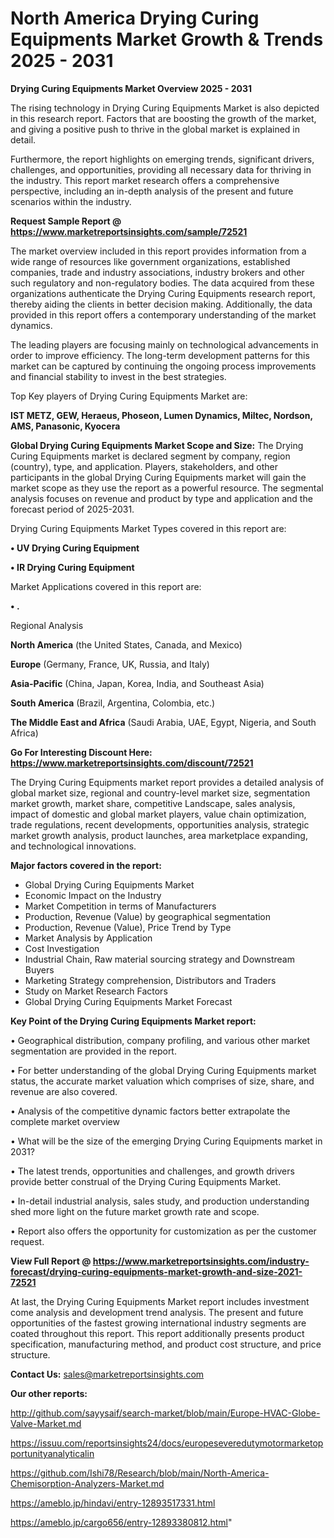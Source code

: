 # North America Drying Curing Equipments Market Growth & Trends 2025 - 2031

<Strong> Drying Curing Equipments Market Overview 2025 - 2031</strong>

The rising technology in Drying Curing Equipments Market is also depicted in this research report. Factors that are boosting the growth of the market, and giving a positive push to thrive in the global market is explained in detail.

Furthermore, the report highlights on emerging trends, significant drivers, challenges, and opportunities, providing all necessary data for thriving in the industry. This report market research offers a comprehensive perspective, including an in-depth analysis of the present and future scenarios within the industry.

<strong>Request Sample Report @ <a href=https://www.marketreportsinsights.com/sample/72521>https://www.marketreportsinsights.com/sample/72521</a></strong>

The market overview included in this report provides information from a wide range of resources like government organizations, established companies, trade and industry associations, industry brokers and other such regulatory and non-regulatory bodies. The data acquired from these organizations authenticate the Drying Curing Equipments research report, thereby aiding the clients in better decision making. Additionally, the data provided in this report offers a contemporary understanding of the market dynamics.

The leading players are focusing mainly on technological advancements in order to improve efficiency. The long-term development patterns for this market can be captured by continuing the ongoing process improvements and financial stability to invest in the best strategies.

Top Key players of Drying Curing Equipments Market are:

<strong>IST METZ, GEW, Heraeus, Phoseon, Lumen Dynamics, Miltec, Nordson, AMS, Panasonic, Kyocera</strong>

<strong><b>Global Drying Curing Equipments Market Scope and Size:</b></strong>
The Drying Curing Equipments market is declared segment by company, region (country), type, and application. Players, stakeholders, and other participants in the global Drying Curing Equipments market will gain the market scope as they use the report as a powerful resource. The segmental analysis focuses on revenue and product by type and application and the forecast period of 2025-2031.

Drying Curing Equipments Market Types covered in this report are:

<strong>• UV Drying Curing Equipment

• IR Drying Curing Equipment</strong>

Market Applications covered in this report are:

<strong>• .</strong> 

Regional Analysis

<strong>North America</strong> (the United States, Canada, and Mexico)

<strong>Europe</strong> (Germany, France, UK, Russia, and Italy)

<strong>Asia-Pacific</strong> (China, Japan, Korea, India, and Southeast Asia)

<strong>South America</strong> (Brazil, Argentina, Colombia, etc.)

<strong>The Middle East and Africa</strong> (Saudi Arabia, UAE, Egypt, Nigeria, and South Africa)

<strong>Go For Interesting Discount Here: <a href=https://www.marketreportsinsights.com/discount/72521>https://www.marketreportsinsights.com/discount/72521</a></strong>

The Drying Curing Equipments market report provides a detailed analysis of global market size, regional and country-level market size, segmentation market growth, market share, competitive Landscape, sales analysis, impact of domestic and global market players, value chain optimization, trade regulations, recent developments, opportunities analysis, strategic market growth analysis, product launches, area marketplace expanding, and technological innovations.

<strong><b>Major factors covered in the report:</b></strong>
<ul>
  <li>Global Drying Curing Equipments Market </li>
  <li>Economic Impact on the Industry</li>
  <li>Market Competition in terms of Manufacturers</li>
  <li>Production, Revenue (Value) by geographical segmentation</li>
  <li>Production, Revenue (Value), Price Trend by Type</li>
  <li>Market Analysis by Application</li>
  <li>Cost Investigation</li>
  <li>Industrial Chain, Raw material sourcing strategy and Downstream Buyers</li>
  <li>Marketing Strategy comprehension, Distributors and Traders</li>
  <li>Study on Market Research Factors</li>
  <li>Global Drying Curing Equipments Market Forecast</li>
</ul>

<strong><b>Key Point of the Drying Curing Equipments Market report:</b></strong>

• Geographical distribution, company profiling, and various other market segmentation are provided in the report.

• For better understanding of the global Drying Curing Equipments market status, the accurate market valuation which comprises of size, share, and revenue are also covered.

• Analysis of the competitive dynamic factors better extrapolate the complete market overview

• What will be the size of the emerging Drying Curing Equipments market in 2031?

• The latest trends, opportunities and challenges, and growth drivers provide better construal of the Drying Curing Equipments Market.

• In-detail industrial analysis, sales study, and production understanding shed more light on the future market growth rate and scope.

• Report also offers the opportunity for customization as per the customer request.

<strong><b>View Full Report @ <a href=https://www.marketreportsinsights.com/industry-forecast/drying-curing-equipments-market-growth-and-size-2021-72521>https://www.marketreportsinsights.com/industry-forecast/drying-curing-equipments-market-growth-and-size-2021-72521</a></b></strong>


At last, the Drying Curing Equipments Market report includes investment come analysis and development trend analysis. The present and future opportunities of the fastest growing international industry segments are coated throughout this report. This report additionally presents product specification, manufacturing method, and product cost structure, and price structure.

<strong>Contact Us:</strong>
sales@marketreportsinsights.com

<strong>Our other reports:</strong>

<a href=http://github.com/sayysaif/search-market/blob/main/Europe-HVAC-Globe-Valve-Market.md>http://github.com/sayysaif/search-market/blob/main/Europe-HVAC-Globe-Valve-Market.md</a>

<a href=https://issuu.com/reportsinsights24/docs/europeseveredutymotormarketopportunityanalyticalin>https://issuu.com/reportsinsights24/docs/europeseveredutymotormarketopportunityanalyticalin</a>

<a href=https://github.com/Ishi78/Research/blob/main/North-America-Chemisorption-Analyzers-Market.md>https://github.com/Ishi78/Research/blob/main/North-America-Chemisorption-Analyzers-Market.md</a>

<a href=https://ameblo.jp/hindavi/entry-12893517331.html>https://ameblo.jp/hindavi/entry-12893517331.html</a>

<a href=https://ameblo.jp/cargo656/entry-12893380812.html>https://ameblo.jp/cargo656/entry-12893380812.html</a>"
